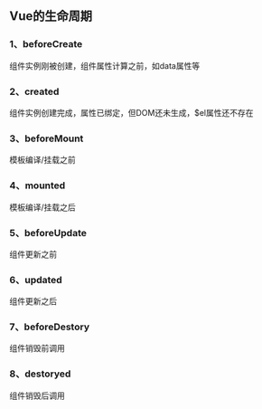 ## Vue的生命周期

### 1、beforeCreate
组件实例刚被创建，组件属性计算之前，如data属性等
### 2、created
组件实例创建完成，属性已绑定，但DOM还未生成，$el属性还不存在
### 3、beforeMount
模板编译/挂载之前
### 4、mounted
模板编译/挂载之后
### 5、beforeUpdate
组件更新之前
### 6、updated
组件更新之后
### 7、beforeDestory
组件销毁前调用
### 8、destoryed
组件销毁后调用